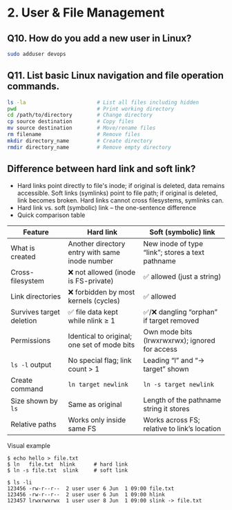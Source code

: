 # 2. User & File Management
## Q10. How do you add a new user in Linux?
```bash
sudo adduser devops
```
## Q11. List basic Linux navigation and file operation commands.
```bash
ls -la                       # List all files including hidden
pwd                          # Print working directory
cd /path/to/directory        # Change directory
cp source destination        # Copy files
mv source destination        # Move/rename files
rm filename                  # Remove files
mkdir directory_name         # Create directory
rmdir directory_name         # Remove empty directory
```
## Difference between hard link and soft link?
- Hard links point directly to file's inode; if original is deleted, data remains accessible. Soft links (symlinks) point to file path; if original is deleted, link becomes broken. Hard links cannot cross filesystems, symlinks can.
- Hard link vs. soft (symbolic) link – the one-sentence difference
- Quick comparison table

| Feature | Hard link | Soft (symbolic) link |
|---|---|---|
| What is created | Another directory entry with same inode number | New inode of type “link”; stores a text pathname |
| Cross-filesystem | ❌ not allowed (inode is FS-private) | ✅ allowed (just a string) |
| Link directories | ❌ forbidden by most kernels (cycles) | ✅ allowed |
| Survives target deletion | ✅ file data kept while nlink ≥ 1 | ✅/❌ dangling “orphan” if target removed |
| Permissions | Identical to original; one set of mode bits | Own mode bits (lrwxrwxrwx); ignored for access |
| `ls -l` output | No special flag; link count > 1 | Leading “l” and “-> target” shown |
| Create command | `ln target newlink` | `ln -s target newlink` |
| Size shown by `ls` | Same as original | Length of the pathname string it stores |
| Relative paths | Works only inside same FS | Works across FS; relative to link’s location |

Visual example

```
$ echo hello > file.txt
$ ln   file.txt  hlink      # hard link
$ ln -s file.txt  slink     # soft link

$ ls -li
123456 -rw-r--r--  2 user user 6 Jun  1 09:00 file.txt
123456 -rw-r--r--  2 user user 6 Jun  1 09:00 hlink
123457 lrwxrwxrwx  1 user user 8 Jun  1 09:00 slink -> file.txt
```
